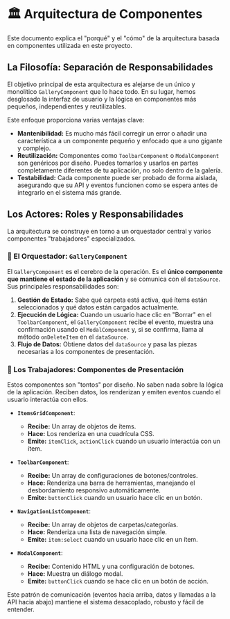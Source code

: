 # 🏛️ Arquitectura de Componentes

Este documento explica el "porqué" y el "cómo" de la arquitectura basada en componentes utilizada en este proyecto.

## La Filosofía: Separación de Responsabilidades

El objetivo principal de esta arquitectura es alejarse de un único y monolítico `GalleryComponent` que lo hace todo. En su lugar, hemos desglosado la interfaz de usuario y la lógica en componentes más pequeños, independientes y reutilizables.

Este enfoque proporciona varias ventajas clave:
*   **Mantenibilidad:** Es mucho más fácil corregir un error o añadir una característica a un componente pequeño y enfocado que a uno gigante y complejo.
*   **Reutilización:** Componentes como `ToolbarComponent` o `ModalComponent` son genéricos por diseño. Puedes tomarlos y usarlos en partes completamente diferentes de tu aplicación, no solo dentro de la galería.
*   **Testabilidad:** Cada componente puede ser probado de forma aislada, asegurando que su API y eventos funcionen como se espera antes de integrarlo en el sistema más grande.

## Los Actores: Roles y Responsabilidades

La arquitectura se construye en torno a un orquestador central y varios componentes "trabajadores" especializados.

### 👑 El Orquestador: `GalleryComponent`

El `GalleryComponent` es el cerebro de la operación. Es el **único componente que mantiene el estado de la aplicación** y se comunica con el `dataSource`. Sus principales responsabilidades son:
1.  **Gestión de Estado:** Sabe qué carpeta está activa, qué ítems están seleccionados y qué datos están cargados actualmente.
2.  **Ejecución de Lógica:** Cuando un usuario hace clic en "Borrar" en el `ToolbarComponent`, el `GalleryComponent` recibe el evento, muestra una confirmación usando el `ModalComponent` y, si se confirma, llama al método `onDeleteItem` en el `dataSource`.
3.  **Flujo de Datos:** Obtiene datos del `dataSource` y pasa las piezas necesarias a los componentes de presentación.

### 👷 Los Trabajadores: Componentes de Presentación

Estos componentes son "tontos" por diseño. No saben nada sobre la lógica de la aplicación. Reciben datos, los renderizan y emiten eventos cuando el usuario interactúa con ellos.

*   **`ItemsGridComponent`**:
    *   **Recibe:** Un array de objetos de ítems.
    *   **Hace:** Los renderiza en una cuadrícula CSS.
    *   **Emite:** `itemClick`, `actionClick` cuando un usuario interactúa con un ítem.

*   **`ToolbarComponent`**:
    *   **Recibe:** Un array de configuraciones de botones/controles.
    *   **Hace:** Renderiza una barra de herramientas, manejando el desbordamiento responsivo automáticamente.
    *   **Emite:** `buttonClick` cuando un usuario hace clic en un botón.

*   **`NavigationListComponent`**:
    *   **Recibe:** Un array de objetos de carpetas/categorías.
    *   **Hace:** Renderiza una lista de navegación simple.
    *   **Emite:** `item:select` cuando un usuario hace clic en un ítem.

*   **`ModalComponent`**:
    *   **Recibe:** Contenido HTML y una configuración de botones.
    *   **Hace:** Muestra un diálogo modal.
    *   **Emite:** `buttonClick` cuando se hace clic en un botón de acción.

Este patrón de comunicación (eventos hacia arriba, datos y llamadas a la API hacia abajo) mantiene el sistema desacoplado, robusto y fácil de entender.